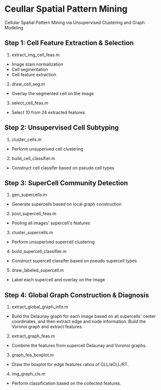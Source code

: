 # Ceullar Spatial Pattern Mining
Cellular Spatial Pattern Mining via Unsupervised Clustering and Graph Modeling

## Step 1: Cell Feature Extraction & Selection
1. extract_img_cell_feas.m
- Image stain normalization
- Cell segmentation
- Cell feature extraction
2. draw_cell_seg.m
- Overlay the segmented cell on the image
3. select_cell_feas.m
- Select 10 from 24 extracted features

## Step 2: Unsupervised Cell Subtyping
1. cluster_cells.m
- Perform unsuperived cell clustering
2. build_cell_classifier.m
- Construct cell classifer based on pseudo cell types

## Step 3: SuperCell Community Detection
1. gen_supercells.m
- Generate supercells based on local graph construction
2. pool_supercell_feas.m
- Pooling all images' supercell's features
3. cluster_supercells.m
- Perform unsuperived supercell clustering
4. build_supercell_classifier.m
- Construct supercell classifer based on pseudo supercell types
5. draw_labeled_supercell.m
- Label each supercell and overlay on the image

## Step 4: Global Graph Construction & Diagnosis
1. extract_global_graph_info.m
- Build the Delaunay graph for each image based on all supercells' center 
coordinates, and then extract edge and node information. Build the Voronoi 
graph and extract features.
2. extract_graph_feas.m
- Combine the features from supercell Delaunay and Voronoi graphs.
3. graph_fea_boxplot.m
- Draw the boxplot for edge features ratios of CLL/aCLL/RT.
4. img_graph_cls.m
- Perform classification based on the collected features.

